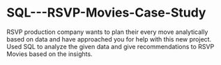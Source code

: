 # SQL---RSVP-Movies-Case-Study
RSVP production company wants to plan their every move analytically based on data and have approached you for help with this new project. Used SQL to analyze the given data and give recommendations to RSVP Movies based on the insights.
